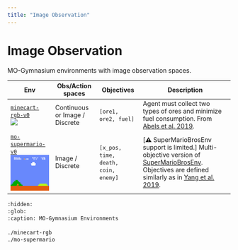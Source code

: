 ```yaml
---
title: "Image Observation"
---
```


# Image Observation


MO-Gymnasium environments with image observation spaces.

| Env                                                                                                                                                                                                                                                                | Obs/Action spaces                   | Objectives                                                    | Description                                                                                                                                                                                                                                                     |
|--------------------------------------------------------------------------------------------------------------------------------------------------------------------------------------------------------------------------------------------------------------------|-------------------------------------|---------------------------------------------------------------|-----------------------------------------------------------------------------------------------------------------------------------------------------------------------------------------------------------------------------------------------------------------|
| [`minecart-rgb-v0`](https://mo-gymnasium.farama.org/environments/minecart/) <br><img src="https://raw.githubusercontent.com/Farama-Foundation/MO-Gymnasium/main/docs/_static/videos/minecart.gif" width="200px">                                                       | Continuous or Image / Discrete      | `[ore1, ore2, fuel]`                                          | Agent must collect two types of ores and minimize fuel consumption. From [Abels et al. 2019](https://arxiv.org/abs/1809.07803v2).                                                                                                                               |
| [`mo-supermario-v0`](https://mo-gymnasium.farama.org/environments/mo-supermario/) <br><img src="https://raw.githubusercontent.com/Farama-Foundation/MO-Gymnasium/main/docs/_static/videos/mo-supermario.gif" width="200px">                                        | Image / Discrete                    | `[x_pos, time, death, coin, enemy]`                           | [:warning: SuperMarioBrosEnv support is limited.] Multi-objective version of [SuperMarioBrosEnv](https://github.com/Kautenja/gym-super-mario-bros). Objectives are defined similarly as in [Yang et al. 2019](https://arxiv.org/pdf/1908.08342.pdf).            |

```{toctree}
:hidden:
:glob:
:caption: MO-Gymnasium Environments

./minecart-rgb
./mo-supermario

```
